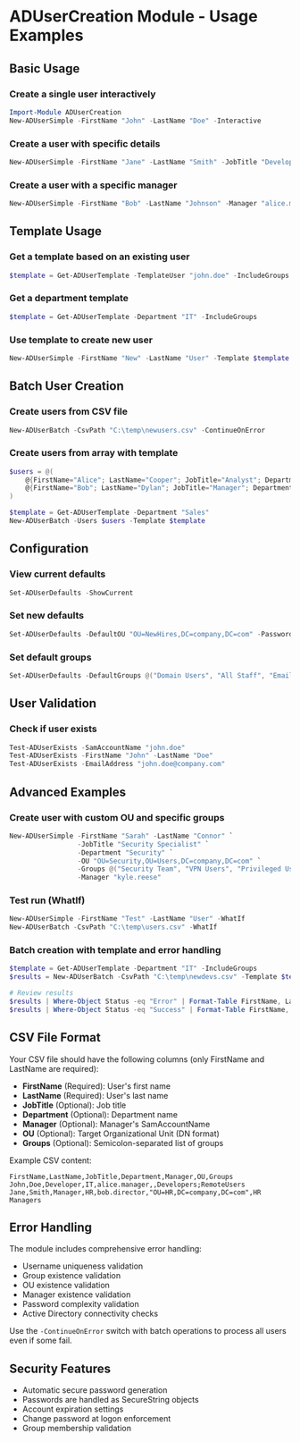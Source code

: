 # ADUserCreation Module - Usage Examples

## Basic Usage

### Create a single user interactively
```powershell
Import-Module ADUserCreation
New-ADUserSimple -FirstName "John" -LastName "Doe" -Interactive
```

### Create a user with specific details
```powershell
New-ADUserSimple -FirstName "Jane" -LastName "Smith" -JobTitle "Developer" -Department "IT" -Groups @("Developers", "RemoteUsers")
```

### Create a user with a specific manager
```powershell
New-ADUserSimple -FirstName "Bob" -LastName "Johnson" -Manager "alice.manager" -JobTitle "Sales Rep" -Department "Sales"
```

## Template Usage

### Get a template based on an existing user
```powershell
$template = Get-ADUserTemplate -TemplateUser "john.doe" -IncludeGroups
```

### Get a department template
```powershell
$template = Get-ADUserTemplate -Department "IT" -IncludeGroups
```

### Use template to create new user
```powershell
New-ADUserSimple -FirstName "New" -LastName "User" -Template $template
```

## Batch User Creation

### Create users from CSV file
```powershell
New-ADUserBatch -CsvPath "C:\temp\newusers.csv" -ContinueOnError
```

### Create users from array with template
```powershell
$users = @(
    @{FirstName="Alice"; LastName="Cooper"; JobTitle="Analyst"; Department="Finance"},
    @{FirstName="Bob"; LastName="Dylan"; JobTitle="Manager"; Department="Sales"}
)

$template = Get-ADUserTemplate -Department "Sales"
New-ADUserBatch -Users $users -Template $template
```

## Configuration

### View current defaults
```powershell
Set-ADUserDefaults -ShowCurrent
```

### Set new defaults
```powershell
Set-ADUserDefaults -DefaultOU "OU=NewHires,DC=company,DC=com" -PasswordLength 16 -AccountExpirationDays 90
```

### Set default groups
```powershell
Set-ADUserDefaults -DefaultGroups @("Domain Users", "All Staff", "Email Users")
```

## User Validation

### Check if user exists
```powershell
Test-ADUserExists -SamAccountName "john.doe"
Test-ADUserExists -FirstName "John" -LastName "Doe"
Test-ADUserExists -EmailAddress "john.doe@company.com"
```

## Advanced Examples

### Create user with custom OU and specific groups
```powershell
New-ADUserSimple -FirstName "Sarah" -LastName "Connor" `
                 -JobTitle "Security Specialist" `
                 -Department "Security" `
                 -OU "OU=Security,OU=Users,DC=company,DC=com" `
                 -Groups @("Security Team", "VPN Users", "Privileged Users") `
                 -Manager "kyle.reese"
```

### Test run (WhatIf)
```powershell
New-ADUserSimple -FirstName "Test" -LastName "User" -WhatIf
New-ADUserBatch -CsvPath "C:\temp\users.csv" -WhatIf
```

### Batch creation with template and error handling
```powershell
$template = Get-ADUserTemplate -Department "IT" -IncludeGroups
$results = New-ADUserBatch -CsvPath "C:\temp\newdevs.csv" -Template $template -ContinueOnError

# Review results
$results | Where-Object Status -eq "Error" | Format-Table FirstName, LastName, Error -AutoSize
$results | Where-Object Status -eq "Success" | Format-Table FirstName, LastName, SamAccountName -AutoSize
```

## CSV File Format

Your CSV file should have the following columns (only FirstName and LastName are required):

- **FirstName** (Required): User's first name
- **LastName** (Required): User's last name  
- **JobTitle** (Optional): Job title
- **Department** (Optional): Department name
- **Manager** (Optional): Manager's SamAccountName
- **OU** (Optional): Target Organizational Unit (DN format)
- **Groups** (Optional): Semicolon-separated list of groups

Example CSV content:
```csv
FirstName,LastName,JobTitle,Department,Manager,OU,Groups
John,Doe,Developer,IT,alice.manager,,Developers;RemoteUsers
Jane,Smith,Manager,HR,bob.director,"OU=HR,DC=company,DC=com",HR Managers
```

## Error Handling

The module includes comprehensive error handling:

- Username uniqueness validation
- Group existence validation
- OU existence validation
- Manager existence validation
- Password complexity validation
- Active Directory connectivity checks

Use the `-ContinueOnError` switch with batch operations to process all users even if some fail.

## Security Features

- Automatic secure password generation
- Passwords are handled as SecureString objects
- Account expiration settings
- Change password at logon enforcement
- Group membership validation

